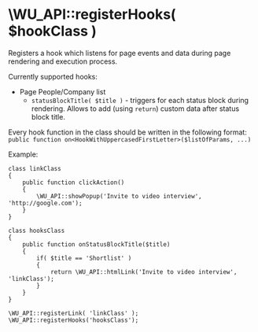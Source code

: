 \WU_API::registerHooks( $hookClass )
===

Registers a hook which listens for page events and data during page rendering and execution process.

Currently supported hooks:

* Page People/Company list
    - `statusBlockTitle( $title )` - triggers for each status block during rendering. Allows to add (using `return`) custom data after status block title.

Every hook function in the class should be written in the following format: `public function on<HookWithUppercasedFirstLetter>($listOfParams, ...)`

Example:

```
class linkClass
{
    public function clickAction()
	{
		\WU_API::showPopup('Invite to video interview', 'http://google.com');
	}
}

class hooksClass
{
    public function onStatusBlockTitle($title)
	{
		if( $title == 'Shortlist' )
		{
			return \WU_API::htmlLink('Invite to video interview', 'linkClass');
		}
	}
}

\WU_API::registerLink( 'linkClass' );
\WU_API::registerHooks('hooksClass');
```
